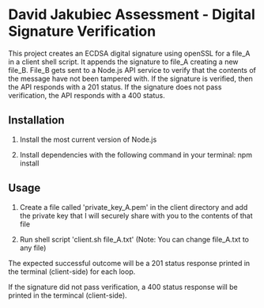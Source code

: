 # David Jakubiec Assessment - Digital Signature Verification
    
This project creates an ECDSA digital signature using openSSL for a file_A in a client shell script. It appends the signature to file_A creating a new file_B. File_B gets sent to a Node.js API service to verify that the contents of the message have not been tampered with. If the signature is verified, then the API responds with a 201 status. If the signature does not pass verification, the API responds with a 400 status.

## Installation

1. Install the most current version of Node.js

2. Install dependencies with the following command in your terminal:
    npm install

## Usage

1. Create a file called 'private_key_A.pem' in the client directory and add the private key that I will securely share with you to the contents of that file

2. Run shell script 'client.sh file_A.txt' (Note: You can change file_A.txt to any file)

The expected successful outcome will be a 201 status response printed in the terminal (client-side) for each loop.

If the signature did not pass verification, a 400 status response will be printed in the termincal (client-side).